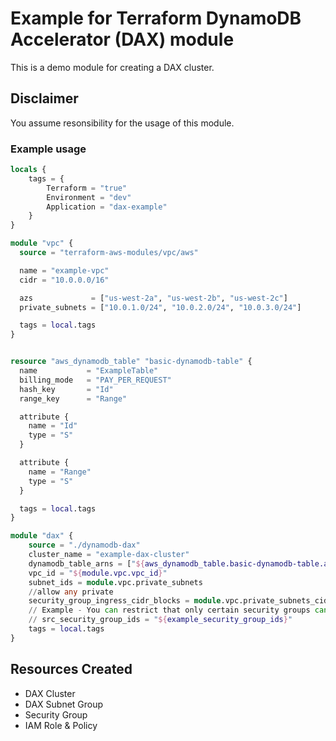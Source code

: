 # Example for Terraform DynamoDB Accelerator (DAX) module
This is a demo module for creating a DAX cluster.

## Disclaimer
You assume resonsibility for the usage of this module.

### Example usage

```terraform
locals {
    tags = {
        Terraform = "true"
        Environment = "dev"
        Application = "dax-example"
    }
}

module "vpc" {
  source = "terraform-aws-modules/vpc/aws"

  name = "example-vpc"
  cidr = "10.0.0.0/16"

  azs             = ["us-west-2a", "us-west-2b", "us-west-2c"]
  private_subnets = ["10.0.1.0/24", "10.0.2.0/24", "10.0.3.0/24"]

  tags = local.tags
}


resource "aws_dynamodb_table" "basic-dynamodb-table" {
  name           = "ExampleTable"
  billing_mode   = "PAY_PER_REQUEST"
  hash_key       = "Id"
  range_key      = "Range"

  attribute {
    name = "Id"
    type = "S"
  }

  attribute {
    name = "Range"
    type = "S"
  }

  tags = local.tags
}

module "dax" {
    source = "./dynamodb-dax"
    cluster_name = "example-dax-cluster"
    dynamodb_table_arns = ["${aws_dynamodb_table.basic-dynamodb-table.arn}"]
    vpc_id = "${module.vpc.vpc_id}"
    subnet_ids = module.vpc.private_subnets
    //allow any private 
    security_group_ingress_cidr_blocks = module.vpc.private_subnets_cidr_blocks cidr to talk to DAX
    // Example - You can restrict that only certain security groups can speak to DAX
    // src_security_group_ids = "${example_security_group_ids}"
    tags = local.tags
}
```

## Resources Created
- DAX Cluster
- DAX Subnet Group
- Security Group
- IAM Role & Policy

